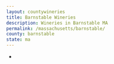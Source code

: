 ```yaml
---
layout: countywineries
title: Barnstable Wineries
description: Wineries in Barnstable MA
permalink: /massachusetts/barnstable/
county: barnstable
state: ma
---
```

-

